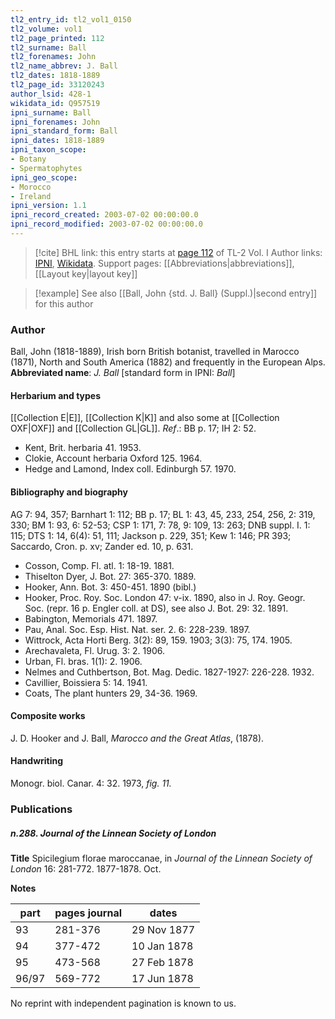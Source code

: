 ```yaml
---
tl2_entry_id: tl2_vol1_0150
tl2_volume: vol1
tl2_page_printed: 112
tl2_surname: Ball
tl2_forenames: John
tl2_name_abbrev: J. Ball
tl2_dates: 1818-1889
tl2_page_id: 33120243
author_lsid: 428-1
wikidata_id: Q957519
ipni_surname: Ball
ipni_forenames: John
ipni_standard_form: Ball
ipni_dates: 1818-1889
ipni_taxon_scope: 
- Botany
- Spermatophytes
ipni_geo_scope: 
- Morocco
- Ireland
ipni_version: 1.1
ipni_record_created: 2003-07-02 00:00:00.0
ipni_record_modified: 2003-07-02 00:00:00.0
---
```


> [!cite] BHL link: this entry starts at [page 112](https://www.biodiversitylibrary.org/page/33120243) of TL-2 Vol. I
> Author links: [IPNI](https://www.ipni.org/a/428-1), [Wikidata](https://www.wikidata.org/wiki/Q957519). Support pages: [[Abbreviations|abbreviations]], [[Layout key|layout key]]

> [!example] See also [[Ball, John {std. J. Ball} (Suppl.)|second entry]] for this author

### Author

Ball, John (1818-1889), Irish born British botanist, travelled in Marocco (1871), North and South America (1882) and frequently in the European Alps. 
**Abbreviated name**: *J. Ball* \[standard form in IPNI: *Ball*\]

#### Herbarium and types

[[Collection E|E]], [[Collection K|K]] and also some at [[Collection OXF|OXF]] and [[Collection GL|GL]].
*Ref*.: BB p. 17; IH 2: 52.
- Kent, Brit. herbaria 41. 1953.
- Clokie, Account herbaria Oxford 125. 1964.
- Hedge and Lamond, Index coll. Edinburgh 57. 1970.

#### Bibliography and biography

AG 7: 94, 357; Barnhart 1: 112; BB p. 17; BL 1: 43, 45, 233, 254, 256, 2: 319, 330; BM 1: 93, 6: 52-53; CSP 1: 171, 7: 78, 9: 109, 13: 263; DNB suppl. I. 1: 115; DTS 1: 14, 6(4): 51, 111; Jackson p. 229, 351; Kew 1: 146; PR 393; Saccardo, Cron. p. xv; Zander ed. 10, p. 631.
- Cosson, Comp. Fl. atl. 1: 18-19. 1881.
- Thiselton Dyer, J. Bot. 27: 365-370. 1889.
- Hooker, Ann. Bot. 3: 450-451. 1890 (bibl.)
- Hooker, Proc. Roy. Soc. London 47: v-ix. 1890, also in J. Roy. Geogr. Soc. (repr. 16 p. Engler coll. at DS), see also J. Bot. 29: 32. 1891.
- Babington, Memorials 471. 1897.
- Pau, Anal. Soc. Esp. Hist. Nat. ser. 2. 6: 228-239. 1897.
- Wittrock, Acta Horti Berg. 3(2): 89, 159. 1903; 3(3): 75, 174. 1905.
- Arechavaleta, Fl. Urug. 3: 2. 1906.
- Urban, Fl. bras. 1(1): 2. 1906.
- Nelmes and Cuthbertson, Bot. Mag. Dedic. 1827-1927: 226-228. 1932.
- Cavillier, Boissiera 5: 14. 1941.
- Coats, The plant hunters 29, 34-36. 1969.

#### Composite works

J. D. Hooker and J. Ball, *Marocco and the Great Atlas*, (1878).

#### Handwriting

Monogr. biol. Canar. 4: 32. 1973, *fig. 11.*

### Publications

##### n.288. Journal of the Linnean Society of London

**Title**
Spicilegium florae maroccanae, in *Journal of the Linnean Society of London* 16: 281-772. 1877-1878. Oct.

**Notes**

|part	|pages journal	|dates	|
|---	|---	|---	|
|93	|281-376	|29 Nov 1877	|
|94	|377-472	|10 Jan 1878	|
|95	|473-568	|27 Feb 1878|
|96/97	|569-772	|17 Jun 1878|

No reprint with independent pagination is known to us.

